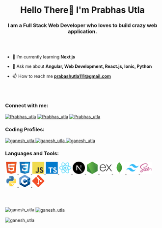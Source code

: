 

<h1 align="center">Hello There👋 I'm Prabhas Utla</h1>
<h3 align="center">I am a Full Stack Web Developer who loves to build crazy web application.</h3>
<br></br>

- 🌱 I’m currently learning **Next js**

- 💬 Ask me about **Angular, Web Development, React.js, Ionic, Python**

- 📫 How to reach me **prabashutla111@gmail.com**

  <br></br>

<h3 align="left">Connect with me:</h3>
<p align="left">
  <a href="https://x.com/Prabhas52297614?t=PBHzBvCCvEkMz0EMIkTiSg&s=08" target="blank"><img align="center" src="https://github.com/ganesh-utla/ganesh-utla/assets/87692393/e99edfb9-a016-438c-a738-0139b0f616d0" alt="Prabhas_utla" height="30" width="30" /></a>
  <a href="https://www.linkedin.com/in/prabhasutla/" target="blank"><img align="center" src="https://raw.githubusercontent.com/rahuldkjain/github-profile-readme-generator/master/src/images/icons/Social/linked-in-alt.svg" alt="Prabhas_utla" height="30" width="40" /></a>
  <a href="https://www.instagram.com/xx_asce_xx" target="blank"><img align="center" src="https://raw.githubusercontent.com/rahuldkjain/github-profile-readme-generator/master/src/images/icons/Social/instagram.svg" alt="Prabhas_utla" height="30" width="40" /></a>
</p>
<p>
<h3 align="left">Coding Profiles:</h3>
  <a href="https://www.leetcode.com/ganesh-utla" target="blank">
    <img align="center" src="https://raw.githubusercontent.com/rahuldkjain/github-profile-readme-generator/master/src/images/icons/Social/leet-code.svg" alt="ganesh_utla" height="30" width="40" />
  </a>
  <a href="https://www.codechef.com/users/ganesh_utla" target="blank">
    <img align="center" src="https://cdn.jsdelivr.net/npm/simple-icons@3.1.0/icons/codechef.svg" alt="ganesh_utla" height="30" width="40" />
  </a>
  <a href="https://auth.geeksforgeeks.org/user/ganesh_utla" target="blank">
    <img align="center" src="https://raw.githubusercontent.com/rahuldkjain/github-profile-readme-generator/master/src/images/icons/Social/geeks-for-geeks.svg" alt="ganesh_utla" height="30" width="40" />
  </a>
  
</p>
<h3 align="left">Languages and Tools:</h3>
<p align="left"> 
  <a href="https://www.w3.org/html/" target="_blank" rel="noreferrer"> 
    <img src="https://raw.githubusercontent.com/devicons/devicon/master/icons/html5/html5-original.svg" alt="html5" width="40" height="40"/> 
  </a> 
  <a href="https://www.w3.org/Style/CSS/Overview.en.html/" target="_blank" rel="noreferrer"> 
    <img src="https://raw.githubusercontent.com/devicons/devicon/master/icons/css3/css3-original.svg" alt="css3" width="40" height="40"/> 
  </a> 
  <a href="https://www.javascript.com/" target="_blank" rel="noreferrer"> 
    <img src="https://raw.githubusercontent.com/devicons/devicon/master/icons/javascript/javascript-original.svg" alt="javascript" width="40" height="40"/> 
  </a> 
  <a href="https://www.typescriptlang.org/" target="_blank" rel="noreferrer"> 
    <img src="https://raw.githubusercontent.com/devicons/devicon/master/icons/typescript/typescript-original.svg" alt="typescript" width="40" height="40"/> 
  </a> 
  <a href="https://legacy.reactjs.org/" target="_blank" rel="noreferrer"> 
    <img src="https://raw.githubusercontent.com/devicons/devicon/master/icons/react/react-original.svg" alt="react" width="40" height="40"/> 
  </a> 
  <a href="https://nextjs.org/" target="_blank" rel="noreferrer"> 
    <img src="https://raw.githubusercontent.com/devicons/devicon/master/icons/nextjs/nextjs-original.svg" alt="nextjs" width="40" height="40"/> 
  </a> 
  <a href="https://nodejs.org/en" target="_blank" rel="noreferrer"> 
    <img src="https://raw.githubusercontent.com/devicons/devicon/master/icons/nodejs/nodejs-original.svg" alt="nodejs" width="40" height="40"/> 
  </a> 
  <a href="https://expressjs.com/" target="_blank" rel="noreferrer"> 
    <img src="https://raw.githubusercontent.com/devicons/devicon/master/icons/express/express-original.svg" alt="expressjs" width="40" height="40"/> 
  </a> 
  <a href="https://www.mongodb.com/" target="_blank" rel="noreferrer"> 
    <img src="https://raw.githubusercontent.com/devicons/devicon/master/icons/mongodb/mongodb-original.svg" alt="mongodb" width="40" height="40"/> 
  </a> 
  <a href="https://tailwindcss.com/" target="_blank" rel="noreferrer"> 
    <img src="https://raw.githubusercontent.com/devicons/devicon/master/icons/tailwindcss/tailwindcss-plain.svg" alt="tailwindcss" width="40" height="40"/> 
  </a> 
  <a href="https://sass-lang.com/" target="_blank" rel="noreferrer"> 
    <img src="https://raw.githubusercontent.com/devicons/devicon/master/icons/sass/sass-original.svg" alt="sass" width="40" height="40"/> 
  </a> 
  <a href="https://www.python.org/" target="_blank" rel="noreferrer"> 
    <img src="https://raw.githubusercontent.com/devicons/devicon/master/icons/python/python-original.svg" alt="python" width="40" height="40"/> 
  </a> 
  <a href="https://isocpp.org/" target="_blank" rel="noreferrer"> 
    <img src="https://raw.githubusercontent.com/devicons/devicon/master/icons/cplusplus/cplusplus-original.svg" alt="cpp" width="40" height="40"/> 
  </a> 
  <a href="https://git-scm.com/" target="_blank" rel="noreferrer"> 
    <img src="https://raw.githubusercontent.com/devicons/devicon/master/icons/git/git-original.svg" alt="git" width="40" height="40"/> 
  </a> 
</p>

<br></br>
<p><img align="left" src="https://github-readme-stats.vercel.app/api/top-langs?username=ganesh-utla&show_icons=true&locale=en&layout=compact" alt="ganesh_utla" /></p>

<p>&nbsp;<img align="center" src="https://github-readme-stats.vercel.app/api?username=ganesh-utla&show_icons=true&locale=en" alt="ganesh_utla" /></p>

<p><img align="center" src="https://github-readme-streak-stats.herokuapp.com/?user=ganesh-utla&" alt="ganesh_utla" /></p>
